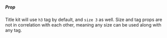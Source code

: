##### Prop
Title kit will use `h3` tag by default, and `size 3` as well. 
Size and tag props are not in correlation with each other, meaning any size can be used along with any tag.
